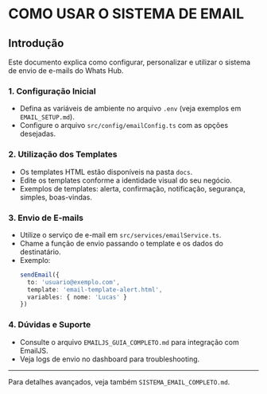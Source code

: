 # COMO USAR O SISTEMA DE EMAIL

## Introdução
Este documento explica como configurar, personalizar e utilizar o sistema de envio de e-mails do Whats Hub.

### 1. Configuração Inicial
- Defina as variáveis de ambiente no arquivo `.env` (veja exemplos em `EMAIL_SETUP.md`).
- Configure o arquivo `src/config/emailConfig.ts` com as opções desejadas.

### 2. Utilização dos Templates
- Os templates HTML estão disponíveis na pasta `docs`.
- Edite os templates conforme a identidade visual do seu negócio.
- Exemplos de templates: alerta, confirmação, notificação, segurança, simples, boas-vindas.

### 3. Envio de E-mails
- Utilize o serviço de e-mail em `src/services/emailService.ts`.
- Chame a função de envio passando o template e os dados do destinatário.
- Exemplo:
  ```ts
  sendEmail({
    to: 'usuario@exemplo.com',
    template: 'email-template-alert.html',
    variables: { nome: 'Lucas' }
  })
  ```

### 4. Dúvidas e Suporte
- Consulte o arquivo `EMAILJS_GUIA_COMPLETO.md` para integração com EmailJS.
- Veja logs de envio no dashboard para troubleshooting.

---
Para detalhes avançados, veja também `SISTEMA_EMAIL_COMPLETO.md`.
